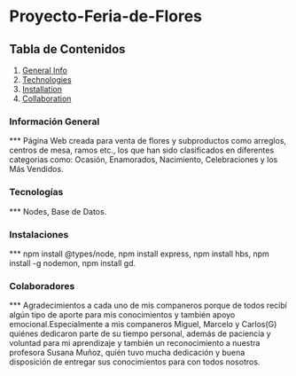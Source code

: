# Proyecto-Feria-de-Flores
## Tabla de Contenidos
1. [General Info](#general-info)
2. [Technologies](#technologies)
3. [Installation](#installation)
4. [Collaboration](#collaboration)
 
### Información General
*** Página Web creada para venta de flores y subproductos como arreglos, centros de mesa, ramos etc., los que han sido clasificados en diferentes categorias como: Ocasión, Enamorados, Nacimiento, Celebraciones y los Más Vendidos.
### Tecnologías
*** Nodes, Base de Datos.
### Instalaciones
*** npm install @types/node, npm install express, npm install hbs, npm install -g nodemon, npm install gd.
### Colaboradores
*** Agradecimientos a cada uno de mis companeros porque de todos recibí algún tipo de aporte para mis conocimientos y también apoyo emocional.Especialmente a mis companeros Miguel, Marcelo y Carlos(G) quiénes dedicaron parte de su tiempo personal, además de paciencia y voluntad para mi aprendizaje y también un reconocimiento a nuestra profesora Susana Muñoz, quién tuvo mucha dedicación y buena disposición de entregar sus conocimientos para con todos nosotros.
